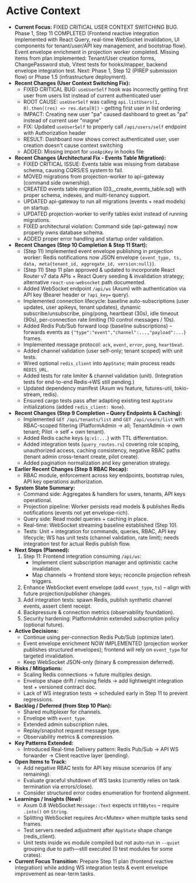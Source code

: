 # Active Context

* **Current Focus:** FIXED CRITICAL USER CONTEXT SWITCHING BUG. Phase 1, Step 11 COMPLETED (Frontend reactive integration implemented with React Query, real-time WebSocket invalidation, UI components for tenant/user/API key management, and bootstrap flow). Event envelope enrichment in projection worker completed. Missing items from plan implemented: Tenant/User creation forms, ChangePassword stub, Vitest tests for hooks/mapper, backend envelope integration test. Next: Phase 1, Step 12 (PIREP submission flow) or Phase 1.5 (infrastructure deployment).
* **Recent Changes (User Context Switching Fix):**
  * FIXED CRITICAL BUG: `useUserSelf` hook was incorrectly getting first user from users list instead of current authenticated user
  * ROOT CAUSE: `useUserSelf` was calling `api.listUsers(1, 0).then((res) => res.data[0])` - getting first user in list ordering
  * IMPACT: Creating new user "pa" caused dashboard to greet as "pa" instead of current user "magne"
  * FIX: Updated `useUserSelf` to properly call `/api/users/self` endpoint with Authorization header
  * RESULT: Dashboard now shows correct authenticated user, user creation doesn't cause context switching
  * ADDED: Missing import for `useApiKey` in hooks file
* **Recent Changes (Architectural Fix - Events Table Migration):**
  * FIXED CRITICAL ISSUE: Events table was missing from database schema, causing CQRS/ES system to fail.
  * MOVED migrations from projection-worker to api-gateway (command side ownership).
  * CREATED events table migration (03__create_events_table.sql) with proper schema, indexes, and multi-tenancy support.
  * UPDATED api-gateway to run all migrations (events + read models) on startup.
  * UPDATED projection-worker to verify tables exist instead of running migrations.
  * FIXED architectural violation: Command side (api-gateway) now properly owns database schema.
  * ADDED proper error handling and startup order validation.
* **Recent Changes (Step 10 Completion & Step 11 Start):**
  * (Step 11) Implemented event envelope publishing in projection worker: Redis notifications now JSON envelope `{event_type, ts, data, meta{tenant_id, aggregate_id, version:null}}`.
  * (Step 11) Step 11 plan approved & updated to incorporate React Router v7 data APIs + React Query seeding & invalidation strategy; alternative `react-use-websocket` path documented.
  * Added WebSocket endpoint `/api/ws` (Axum) with authentication via API key (Bearer header or `?api_key=` query).
  * Implemented connection lifecycle: baseline auto-subscriptions (user updates, user apikeys, tenant updates), dynamic subscribe/unsubscribe, ping/pong, heartbeat (30s), idle timeout (90s), per-connection rate limiting (10 control messages / 10s).
  * Added Redis Pub/Sub forward loop (baseline subscriptions) – forwards events as `{"type":"event","channel":...,"payload":...}` frames.
  * Implemented message protocol: `ack`, `event`, `error`, `pong`, `heartbeat`.
  * Added channel validation (user self-only; tenant scoped) with unit tests.
  * Wired optional `redis_client` into `AppState`; main process reads `REDIS_URL`.
  * Added tests for rate limiter & channel validation (unit). (Integration tests for end-to-end Redis→WS still pending.)
  * Updated dependency manifest (Axum ws feature, futures-util, tokio-stream, redis).
  * Ensured cargo tests pass after adapting existing test `AppState` initializations (added `redis_client: None`).
* **Recent Changes (Step 9 Completion – Query Endpoints & Caching):**
  * Implemented `GET /api/tenants/list` and `GET /api/users/list` with RBAC-scoped filtering (PlatformAdmin → all; TenantAdmin → own tenant; Pilot → self + own tenant).
  * Added Redis cache keys (`q:v1:...`) with TTL differentiation.
  * Added integration tests (`query_routes.rs`) covering role scoping, unauthorized access, caching consistency, negative RBAC paths (tenant admin cross-tenant create, pilot create).
  * Added pagination normalization and key generation strategy.
* **Earlier Recent Changes (Step 8 RBAC Recap):**
  * RBAC module, enforcement across key endpoints, bootstrap rules, API key operations authorization.
* **System State Summary:**
  * Command side: Aggregates & handlers for users, tenants, API keys operational.
  * Projection pipeline: Worker persists read models & publishes Redis notifications (events not yet envelope-rich).
  * Query side: Read model queries + caching in place.
  * Real-time: WebSocket streaming baseline established (Step 10).
  * Tests: Unit + integration for commands, queries, RBAC, API key lifecycle; WS has unit tests (channel validation, rate limit); needs integration test for actual Redis publish flow.
* **Next Steps (Planned):**
  1. Step 11: Frontend integration consuming `/api/ws`:
     * Implement client subscription manager and optimistic cache invalidation.
     * Map channels → frontend store keys; reconcile projection refresh triggers.
  2. Enhance WebSocket event envelope (add `event_type`, `ts`) – align with future projection/publisher changes.
  3. Add integration tests: spawn Redis, publish synthetic channel events, assert client receipt.
  4. Backpressure & connection metrics (observability foundation).
  5. Security hardening: PlatformAdmin extended subscription policy (optional future).
* **Active Decisions:**
  * Continue using per-connection Redis Pub/Sub (optimize later).
  * Event envelope enrichment NOW IMPLEMENTED (projection worker publishes structured envelopes); frontend will rely on `event_type` for targeted invalidation.
  * Keep WebSocket JSON-only (binary & compression deferred).
* **Risks / Mitigations:**
  * Scaling Redis connections → future multiplex design.
  * Envelope shape drift / missing fields → add lightweight integration test + versioned contract doc.
  * Lack of WS integration tests → scheduled early in Step 11 to prevent regressions.
* **Backlog / Deferred (from Step 10 Plan):**
  * Shared multiplexer for channels.
  * Envelope with `event_type`.
  * Extended admin subscription rules.
  * Replay/snapshot request message type.
  * Observability metrics & compression.
* **Key Patterns Extended:**
  * Introduced Real-time Delivery pattern: Redis Pub/Sub → API WS forwarder → Client reactive layer (pending).
* **Open Items to Track:**
  * Add negative RBAC tests for API key misuse scenarios (if any remaining).
  * Evaluate graceful shutdown of WS tasks (currently relies on task termination via errors/close).
  * Consider structured error codes enumeration for frontend alignment.
* **Learnings / Insights (New):**
  * Axum 0.8 WebSocket `Message::Text` expects `Utf8Bytes` – require `.into()` on `String`.
  * Splitting WebSocket requires Arc<Mutex<SplitSink>> when multiple tasks send frames.
  * Test servers needed adjustment after `AppState` shape change (redis_client).
  * Unit tests inside ws module compiled but not auto-run in `--quiet` grouping due to path—still executed (0 test modules for some crates).
* **Current Focus Transition:** Prepare Step 11 plan (frontend reactive integration) while adding WS integration tests & event envelope improvement as near-term tasks.
